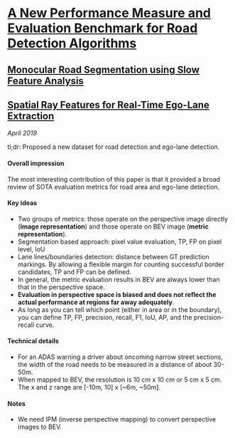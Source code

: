 # [A New Performance Measure and Evaluation Benchmark for Road Detection Algorithms](http://www.cvlibs.net/publications/Fritsch2013ITSC.pdf) 

## [Monocular Road Segmentation using Slow Feature Analysis](https://www.honda-ri.de/pubs/pdf/1931.pdf)

## [Spatial Ray Features for Real-Time Ego-Lane Extraction](http://www.cvlibs.net/projects/autonomous_vision_survey/literature/Kuehnl2012IV.pdf)

_April 2019_

tl;dr: Proposed a new dataset for road detection and ego-lane detection.

#### Overall impression
The most interesting contribution of this paper is that it provided a broad review of SOTA evaluation metrics for road area and ego-lane detection.

#### Key ideas
- Two groups of metrics: those operate on the perspective image directly (**image representation**) and those operate on BEV image (**metric representation**).
- Segmentation based approach: pixel value evaluation, TP, FP on pixel level, IoU
- Lane lines/boundaries detection: distance between GT prediction markings. By allowing a flexible margin for counting successful border candidates, TP and FP can be defined. 
- In general, the metric evaluation results in BEV are always lower than that in the perspective space.
- **Evaluation in perspective space is biased and does not reflect the actual performance at regions far away adequately**.
- As long as you can tell which point (either in area or in the boundary), you can define TP, FP, precision, recall, F1, IoU, AP, and the precision-recall curve. 

#### Technical details
- For an ADAS warning a driver about oncoming narrow street sections, the width of the road needs to be measured in a distance of about 30-50m.
- When mapped to BEV, the resolution is 10 cm x 10 cm or 5 cm x 5 cm. The x and z range are [-10m, 10] x [~6m, ~50m].

#### Notes
- We need IPM (inverse perspective mapping) to convert perspective images to BEV.

